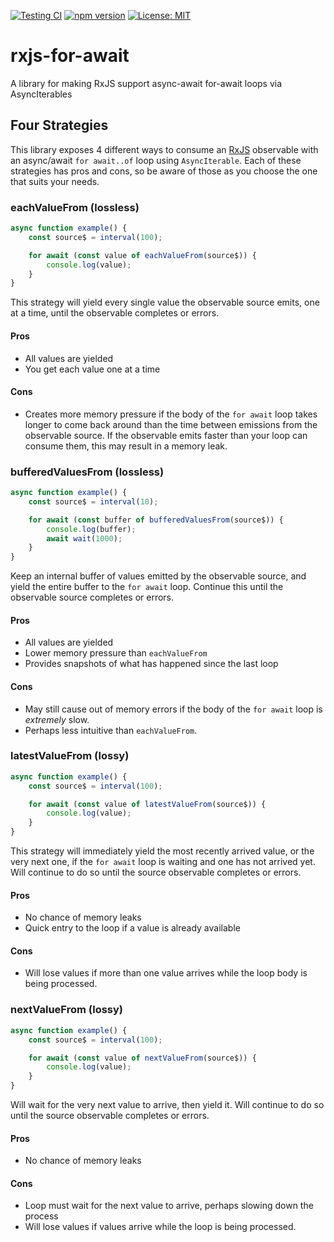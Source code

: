 [![Testing CI](https://github.com/benlesh/rxjs-for-await/actions/workflows/node.js.yml/badge.svg)](https://github.com/benlesh/rxjs-for-await/actions/workflows/node.js.yml)
[![npm version](https://badge.fury.io/js/rxjs-for-await.svg)](https://www.npmjs.com/package/rxjs-for-await)
[![License: MIT](https://img.shields.io/badge/License-MIT-yellow.svg)](LICENSE)

# rxjs-for-await

A library for making RxJS support async-await for-await loops via AsyncIterables

## Four Strategies

This library exposes 4 different ways to consume an [RxJS](https://rxjs.dev) observable with an async/await `for await..of` loop using `AsyncIterable`. Each of these strategies has pros and cons, so be aware of those as you choose the one that suits your needs.

### eachValueFrom (lossless)

```ts
async function example() {
	const source$ = interval(100);

	for await (const value of eachValueFrom(source$)) {
		console.log(value);
	}
}
```

This strategy will yield every single value the observable source emits, one at a time, until the observable completes or errors.

#### Pros

- All values are yielded
- You get each value one at a time

#### Cons

- Creates more memory pressure if the body of the `for await` loop takes longer to come back around than the time between emissions from the observable source. If the observable emits faster than your loop can consume them, this may result in a memory leak.

### bufferedValuesFrom (lossless)

```ts
async function example() {
	const source$ = interval(10);

	for await (const buffer of bufferedValuesFrom(source$)) {
		console.log(buffer);
		await wait(1000);
	}
}
```

Keep an internal buffer of values emitted by the observable source, and yield the entire buffer to the `for await` loop. Continue this until the observable source completes or errors.

#### Pros

- All values are yielded
- Lower memory pressure than `eachValueFrom`
- Provides snapshots of what has happened since the last loop

#### Cons

- May still cause out of memory errors if the body of the `for await` loop is _extremely_ slow.
- Perhaps less intuitive than `eachValueFrom`.

### latestValueFrom (lossy)

```ts
async function example() {
	const source$ = interval(100);

	for await (const value of latestValueFrom(source$)) {
		console.log(value);
	}
}
```

This strategy will immediately yield the most recently arrived value, or the very next one, if the `for await` loop is waiting and one has not arrived yet. Will continue
to do so until the source observable completes or errors.

#### Pros

- No chance of memory leaks
- Quick entry to the loop if a value is already available

#### Cons

- Will lose values if more than one value arrives while the loop body is being processed.

### nextValueFrom (lossy)

```ts
async function example() {
	const source$ = interval(100);

	for await (const value of nextValueFrom(source$)) {
		console.log(value);
	}
}
```

Will wait for the very next value to arrive, then yield it. Will continue to do so until the source observable completes or errors.

#### Pros

- No chance of memory leaks

#### Cons

- Loop must wait for the next value to arrive, perhaps slowing down the process
- Will lose values if values arrive while the loop is being processed.
